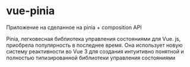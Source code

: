 # vue-pinia

Приложение на сделанное на pinia + composition API

Pinia, легковесная библиотека управления состояниями для Vue. js, приобрела популярность в последнее время. Она использует новую систему реактивности во Vue 3 для создания интуитивно понятной и полностью типизированной библиотеки управления состояниями
